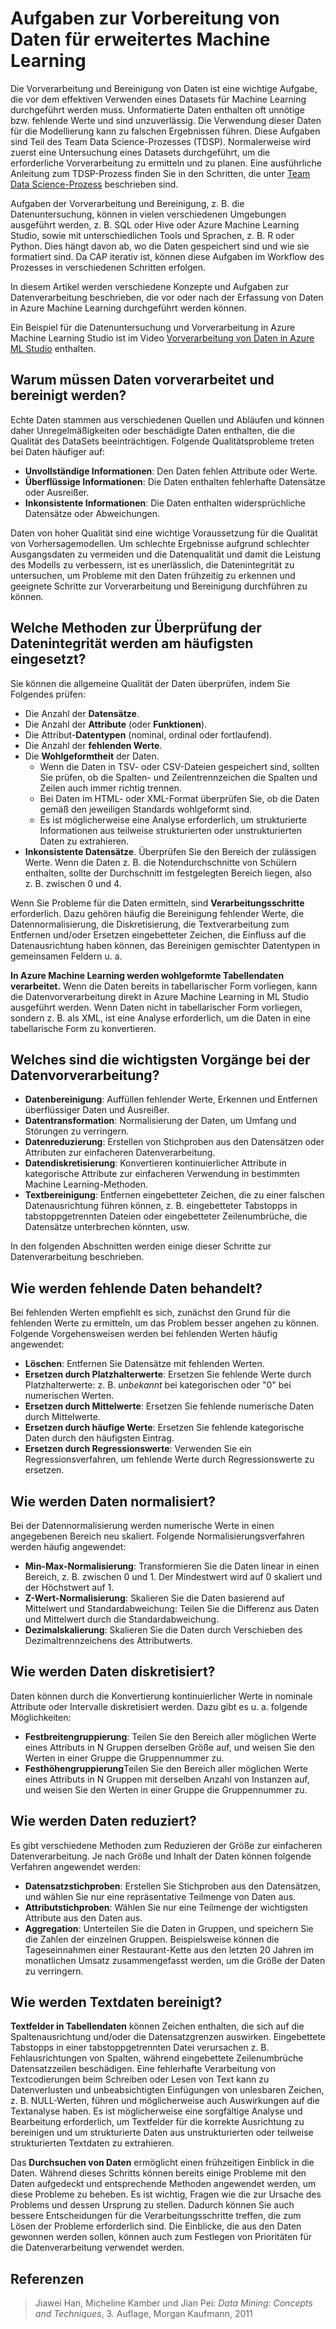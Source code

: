 <properties
	pageTitle="Aufgaben zur Vorbereitung von Daten für erweitertes Machine Learning | Microsoft Azure"
	description="Vorverarbeiten und Bereinigen von Daten als Vorbereitung für das Machine Learning."
	services="machine-learning"
	documentationCenter=""
	authors="bradsev"
	manager="jhubbard"
	editor="cgronlun" />

<tags
	ms.service="machine-learning"
	ms.workload="data-services"
	ms.tgt_pltfrm="na"
	ms.devlang="na"
	ms.topic="article"
	ms.date="06/14/2016" 
	ms.author="bradsev" />


# Aufgaben zur Vorbereitung von Daten für erweitertes Machine Learning

Die Vorverarbeitung und Bereinigung von Daten ist eine wichtige Aufgabe, die vor dem effektiven Verwenden eines Datasets für Machine Learning durchgeführt werden muss. Unformatierte Daten enthalten oft unnötige bzw. fehlende Werte und sind unzuverlässig. Die Verwendung dieser Daten für die Modellierung kann zu falschen Ergebnissen führen. Diese Aufgaben sind Teil des Team Data Science-Prozesses (TDSP). Normalerweise wird zuerst eine Untersuchung eines Datasets durchgeführt, um die erforderliche Vorverarbeitung zu ermitteln und zu planen. Eine ausführliche Anleitung zum TDSP-Prozess finden Sie in den Schritten, die unter [Team Data Science-Prozess](https://azure.microsoft.com/documentation/learning-paths/cortana-analytics-process/) beschrieben sind.

Aufgaben der Vorverarbeitung und Bereinigung, z. B. die Datenuntersuchung, können in vielen verschiedenen Umgebungen ausgeführt werden, z. B. SQL oder Hive oder Azure Machine Learning Studio, sowie mit unterschiedlichen Tools und Sprachen, z. B. R oder Python. Dies hängt davon ab, wo die Daten gespeichert sind und wie sie formatiert sind. Da CAP iterativ ist, können diese Aufgaben im Workflow des Prozesses in verschiedenen Schritten erfolgen.

In diesem Artikel werden verschiedene Konzepte und Aufgaben zur Datenverarbeitung beschrieben, die vor oder nach der Erfassung von Daten in Azure Machine Learning durchgeführt werden können.

Ein Beispiel für die Datenuntersuchung und Vorverarbeitung in Azure Machine Learning Studio ist im Video [Vorverarbeitung von Daten in Azure ML Studio](https://azure.microsoft.com/documentation/videos/preprocessing-data-in-azure-ml-studio/) enthalten.


## Warum müssen Daten vorverarbeitet und bereinigt werden?

Echte Daten stammen aus verschiedenen Quellen und Abläufen und können daher Unregelmäßigkeiten oder beschädigte Daten enthalten, die die Qualität des DataSets beeinträchtigen. Folgende Qualitätsprobleme treten bei Daten häufiger auf:

* **Unvollständige Informationen**: Den Daten fehlen Attribute oder Werte.
* **Überflüssige Informationen**: Die Daten enthalten fehlerhafte Datensätze oder Ausreißer.
* **Inkonsistente Informationen**: Die Daten enthalten widersprüchliche Datensätze oder Abweichungen.

Daten von hoher Qualität sind eine wichtige Voraussetzung für die Qualität von Vorhersagemodellen. Um schlechte Ergebnisse aufgrund schlechter Ausgangsdaten zu vermeiden und die Datenqualität und damit die Leistung des Modells zu verbessern, ist es unerlässlich, die Datenintegrität zu untersuchen, um Probleme mit den Daten frühzeitig zu erkennen und geeignete Schritte zur Vorverarbeitung und Bereinigung durchführen zu können.

## Welche Methoden zur Überprüfung der Datenintegrität werden am häufigsten eingesetzt?

Sie können die allgemeine Qualität der Daten überprüfen, indem Sie Folgendes prüfen:

* Die Anzahl der **Datensätze**.
* Die Anzahl der **Attribute** (oder **Funktionen**).
* Die Attribut-**Datentypen** (nominal, ordinal oder fortlaufend).
* Die Anzahl der **fehlenden Werte**.
* Die **Wohlgeformtheit** der Daten.
	* Wenn die Daten in TSV- oder CSV-Dateien gespeichert sind, sollten Sie prüfen, ob die Spalten- und Zeilentrennzeichen die Spalten und Zeilen auch immer richtig trennen.
	* Bei Daten im HTML- oder XML-Format überprüfen Sie, ob die Daten gemäß den jeweiligen Standards wohlgeformt sind.
	* Es ist möglicherweise eine Analyse erforderlich, um strukturierte Informationen aus teilweise strukturierten oder unstrukturierten Daten zu extrahieren.
* **Inkonsistente Datensätze**. Überprüfen Sie den Bereich der zulässigen Werte. Wenn die Daten z. B. die Notendurchschnitte von Schülern enthalten, sollte der Durchschnitt im festgelegten Bereich liegen, also z. B. zwischen 0 und 4.

Wenn Sie Probleme für die Daten ermitteln, sind **Verarbeitungsschritte** erforderlich. Dazu gehören häufig die Bereinigung fehlender Werte, die Datennormalisierung, die Diskretisierung, die Textverarbeitung zum Entfernen und/oder Ersetzen eingebetteter Zeichen, die Einfluss auf die Datenausrichtung haben können, das Bereinigen gemischter Datentypen in gemeinsamen Feldern u. a.

**In Azure Machine Learning werden wohlgeformte Tabellendaten verarbeitet.** Wenn die Daten bereits in tabellarischer Form vorliegen, kann die Datenvorverarbeitung direkt in Azure Machine Learning in ML Studio ausgeführt werden. Wenn Daten nicht in tabellarischer Form vorliegen, sondern z. B. als XML, ist eine Analyse erforderlich, um die Daten in eine tabellarische Form zu konvertieren.

## Welches sind die wichtigsten Vorgänge bei der Datenvorverarbeitung?

* **Datenbereinigung**: Auffüllen fehlender Werte, Erkennen und Entfernen überflüssiger Daten und Ausreißer.
* **Datentransformation**: Normalisierung der Daten, um Umfang und Störungen zu verringern.
* **Datenreduzierung**: Erstellen von Stichproben aus den Datensätzen oder Attributen zur einfacheren Datenverarbeitung.
* **Datendiskretisierung**: Konvertieren kontinuierlicher Attribute in kategorische Attribute zur einfacheren Verwendung in bestimmten Machine Learning-Methoden.
* **Textbereinigung**: Entfernen eingebetteter Zeichen, die zu einer falschen Datenausrichtung führen können, z. B. eingebetteter Tabstopps in tabstoppgetrennten Dateien oder eingebetteter Zeilenumbrüche, die Datensätze unterbrechen könnten, usw.

In den folgenden Abschnitten werden einige dieser Schritte zur Datenverarbeitung beschrieben.

## Wie werden fehlende Daten behandelt?

Bei fehlenden Werten empfiehlt es sich, zunächst den Grund für die fehlenden Werte zu ermitteln, um das Problem besser angehen zu können. Folgende Vorgehensweisen werden bei fehlenden Werten häufig angewendet:

* **Löschen**: Entfernen Sie Datensätze mit fehlenden Werten.
* **Ersetzen durch Platzhalterwerte**: Ersetzen Sie fehlende Werte durch Platzhalterwerte: z. B. _unbekannt_ bei kategorischen oder "0" bei numerischen Werten.
* **Ersetzen durch Mittelwerte**: Ersetzen Sie fehlende numerische Daten durch Mittelwerte.
* **Ersetzen durch häufige Werte**: Ersetzen Sie fehlende kategorische Daten durch den häufigsten Eintrag.
* **Ersetzen durch Regressionswerte**: Verwenden Sie ein Regressionsverfahren, um fehlende Werte durch Regressionswerte zu ersetzen.

## Wie werden Daten normalisiert?

Bei der Datennormalisierung werden numerische Werte in einen angegebenen Bereich neu skaliert. Folgende Normalisierungsverfahren werden häufig angewendet:

* **Min-Max-Normalisierung**: Transformieren Sie die Daten linear in einen Bereich, z. B. zwischen 0 und 1. Der Mindestwert wird auf 0 skaliert und der Höchstwert auf 1.
* **Z-Wert-Normalisierung**: Skalieren Sie die Daten basierend auf Mittelwert und Standardabweichung: Teilen Sie die Differenz aus Daten und Mittelwert durch die Standardabweichung.
* **Dezimalskalierung**: Skalieren Sie die Daten durch Verschieben des Dezimaltrennzeichens des Attributwerts.

## Wie werden Daten diskretisiert?

Daten können durch die Konvertierung kontinuierlicher Werte in nominale Attribute oder Intervalle diskretisiert werden. Dazu gibt es u. a. folgende Möglichkeiten:

* **Festbreitengruppierung**: Teilen Sie den Bereich aller möglichen Werte eines Attributs in N Gruppen derselben Größe auf, und weisen Sie den Werten in einer Gruppe die Gruppennummer zu.
* **Festhöhengruppierung**Teilen Sie den Bereich aller möglichen Werte eines Attributs in N Gruppen mit derselben Anzahl von Instanzen auf, und weisen Sie den Werten in einer Gruppe die Gruppennummer zu.

## Wie werden Daten reduziert?

Es gibt verschiedene Methoden zum Reduzieren der Größe zur einfacheren Datenverarbeitung. Je nach Größe und Inhalt der Daten können folgende Verfahren angewendet werden:

* **Datensatzstichproben**: Erstellen Sie Stichproben aus den Datensätzen, und wählen Sie nur eine repräsentative Teilmenge von Daten aus.
* **Attributstichproben**: Wählen Sie nur eine Teilmenge der wichtigsten Attribute aus den Daten aus.
* **Aggregation**: Unterteilen Sie die Daten in Gruppen, und speichern Sie die Zahlen der einzelnen Gruppen. Beispielsweise können die Tageseinnahmen einer Restaurant-Kette aus den letzten 20 Jahren im monatlichen Umsatz zusammengefasst werden, um die Größe der Daten zu verringern.

## Wie werden Textdaten bereinigt?

**Textfelder in Tabellendaten** können Zeichen enthalten, die sich auf die Spaltenausrichtung und/oder die Datensatzgrenzen auswirken. Eingebettete Tabstopps in einer tabstoppgetrennten Datei verursachen z. B. Fehlausrichtungen von Spalten, während eingebettete Zeilenumbrüche Datensatzzeilen beschädigen. Eine fehlerhafte Verarbeitung von Textcodierungen beim Schreiben oder Lesen von Text kann zu Datenverlusten und unbeabsichtigten Einfügungen von unlesbaren Zeichen, z. B. NULL-Werten, führen und möglicherweise auch Auswirkungen auf die Textanalyse haben. Es ist möglicherweise eine sorgfältige Analyse und Bearbeitung erforderlich, um Textfelder für die korrekte Ausrichtung zu bereinigen und um strukturierte Daten aus unstrukturierten oder teilweise strukturierten Textdaten zu extrahieren.

Das **Durchsuchen von Daten** ermöglicht einen frühzeitigen Einblick in die Daten. Während dieses Schritts können bereits einige Probleme mit den Daten aufgedeckt und entsprechende Methoden angewendet werden, um diese Probleme zu beheben. Es ist wichtig, Fragen wie die zur Ursache des Problems und dessen Ursprung zu stellen. Dadurch können Sie auch bessere Entscheidungen für die Verarbeitungsschritte treffen, die zum Lösen der Probleme erforderlich sind. Die Einblicke, die aus den Daten gewonnen werden sollen, können auch zum Festlegen von Prioritäten für die Datenverarbeitung verwendet werden.

## Referenzen

>Jiawei Han, Micheline Kamber und Jian Pei: *Data Mining: Concepts and Techniques*, 3. Auflage, Morgan Kaufmann, 2011

<!---HONumber=AcomDC_0914_2016-->